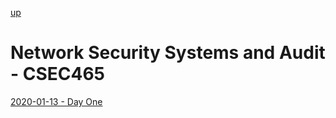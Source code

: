[up](../../../index.md)

# Network Security Systems and Audit - CSEC465

[2020-01-13 - Day One](./2020-01-13.md)
